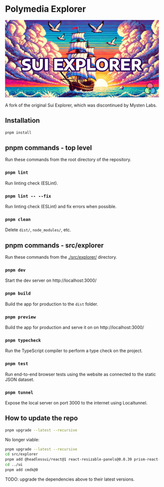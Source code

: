 # Polymedia Explorer

![Polymedia Explorer](./src/explorer/public/img/open-graph.webp)

A fork of the original Sui Explorer, which was discontinued by Mysten Labs.

## Installation

```bash
pnpm install
```

## pnpm commands - top level

Run these commands from the root directory of the repository.

### `pnpm lint`

Run linting check (ESLint).

### `pnpm lint -- --fix`

Run linting check (ESLint) and fix errors when possible.

### `pnpm clean`

Delete `dist/`, `node_modules/`, etc.

## pnpm commands - src/explorer

Run these commands from the [./src/explorer/](./src/explorer/) directory.

### `pnpm dev`

Start the dev server on http://localhost:3000/

### `pnpm build`

Build the app for production to the `dist` folder.

### `pnpm preview`

Build the app for production and serve it on on http://localhost:3000/

### `pnpm typecheck`

Run the TypeScript compiler to perform a type check on the project.

### `pnpm test`

Run end-to-end browser tests using the website as connected to the static JSON dataset.

### `pnpm tunnel`

Expose the local server on port 3000 to the internet using Localtunnel.

## How to update the repo

```bash
pnpm upgrade --latest --recursive
```

No longer viable:
```bash
pnpm upgrade --latest --recursive
cd src/explorer
pnpm add @headlessui/react@1 react-resizable-panels@0.0.39 prism-react-renderer@1 vite-plugin-svgr@3 cmdk@0
cd ../ui
pnpm add cmdk@0
```

TODO: upgrade the dependencies above to their latest versions.
